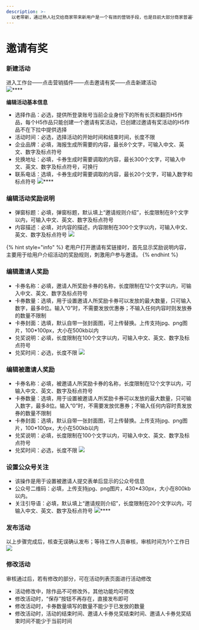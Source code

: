 ```yaml
---
description: >-
  以老带新，通过熟人社交给商家带来新用户是一个有效的营销手段，也是目前大部分商家普遍存在的应用场景。兔展邀请有奖插件正是建立在表单功能的基础上，切中客户以老带新场景，提高营销效率及效果的一大利器。
---
```


# 邀请有奖

### **新建活动**

进入工作台——点击营销插件——点击邀请有奖——点击新建活动  
![](http://bbscdn.rabbitpre.com/data/attachment/forum/201809/10/111938wzn214wxlwlxyn24.png)\*\*\*\*

**编辑活动基本信息**

* 选择作品：必选，提供所登录账号当前企业身份下的所有长页和翻页H5作品，每个H5作品只能创建一个邀请有奖活动，已创建过邀请有奖活动的H5作品不在下拉中提供选择
* 活动时间：必选，选择活动的开始时间和结束时间，长度不限
* 企业品牌：必填，海报生成所需要的内容，最长8个文字，可输入中文、英文、数字及标点符号
* 兑换地址：必填，卡券生成时需要调取的内容，最长300个文字，可输入中文、英文、数字及标点符号，可换行
* 联系电话：选填，卡券生成时需要调取的内容，最长20个文字，可输入数字和标点符号 ![](http://bbscdn.rabbitpre.com/data/attachment/forum/201809/10/113211czhe4eh0aeq9l9v0.png)\*\*\*\*

### **编辑活动奖励说明**

* 弹窗标题：必填，弹窗标题，默认填上“邀请规则介绍”，长度限制在8个文字以内，可输入中文、英文、数字及标点符号
* 内容描述：必填，对内容的描述，内容限制在300个文字以内，可输入中文、英文、数字及标点符号 ![](http://bbscdn.rabbitpre.com/data/attachment/forum/201809/10/115021uwafffafexfwl9l8.png)

{% hint style="info" %}
老用户打开邀请有奖链接时，首先显示奖励说明内容，主要用于给用户介绍活动的奖励规则，刺激用户参与邀请。
{% endhint %}

### **编辑邀请人奖励**

* 卡券名称：必填，邀请人所奖励卡券的名称，长度限制在12个文字以内，可输入中文、英文、数字及标点符号
* 卡券数量：选填，用于设置邀请人所奖励卡券可以发放的最大数量，只可输入数字，最多8位。输入“0”时，不需要发放优惠券；不输入任何内容时则发放券的数量不限制
* 卡券封面：选填，默认自带一张封面图，可上传替换。上传支持jpg、png图片，100\*100px，大小在500kb以内
* 兑奖说明：必填，长度限制在100个文字以内，可输入中文、英文、数字及标点符号
* 兑奖时间：必选，长度不限 ![](http://bbscdn.rabbitpre.com/data/attachment/forum/201809/10/143835nqynmmm22bzn5p4n.png) 

###  **编辑被邀请人奖励**

* 卡券名称：必填，被邀请人所奖励卡券的名称，长度限制在12个文字以内，可输入中文、英文、数字及标点符号
* 卡券数量：选填，用于设置被邀请人所奖励卡券可以发放的最大数量，只可输入数字，最多8位。输入“0”时，不需要发放优惠券；不输入任何内容时责发放券的数量不限制
* 卡券封面：选填，默认自带一张封面图，可上传替换。上传支持jpg、png图片，100\*100px，大小在500kb以内
* 兑奖说明：必填，长度限制在100个文字以内，可输入中文、英文、数字及标点符号
* 兑奖时间：必选，长度不限 ![](http://bbscdn.rabbitpre.com/data/attachment/forum/201809/10/143845dqxntzxkkn9zqz2n.png)

### **设置公众号关注**

* 该操作是用于设置被邀请人提交表单后显示的公众号信息
* 公众号二维码：必填，上传支持jpg、png图片，430\*430px，大小在800kb以内。
* 关注引导语：必填，默认填上“邀请规则介绍”，长度限制在20个文字以内，可输入中文、英文、数字及标点符号 ![](http://bbscdn.rabbitpre.com/data/attachment/forum/201809/10/144444l6zry6fkm44lf332.png)\*\*\*\*

### **发布活动**

以上步骤完成后，核查无误确认发布；等待工作人员审核，审核时间为1个工作日  
![](http://bbscdn.rabbitpre.com/data/attachment/forum/201809/10/145652wctqvfqxfqxxlrrl.png)

### **修改活动**

审核通过后，若有修改的部分，可在活动列表页面进行活动修改

* 活动修改中，除作品不可修改外，其他功能均可修改
* 修改活动时，“保存”按钮不再存在，直接发布即可
* 修改活动时，卡券数量填写的数量不能少于已发放的数量
* 修改活动时，活动的结束时间、邀请人卡券兑奖结束时间、邀请人卡券兑奖结束时间不能少于当前时间 

